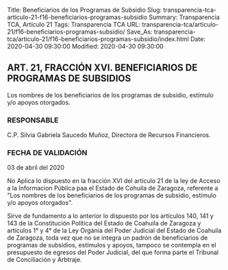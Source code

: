 Title: Beneficiarios de los Programas de Subsidio
Slug: transparencia-tca-articulo-21-f16-beneficiarios-programas-subsidio
Summary: Transparencia TCA, Artículo 21
Tags: Transparencia TCA
URL: transparencia-tca/articulo-21/f16-beneficiarios-programas-subsidio/
Save_As: transparencia-tca/articulo-21/f16-beneficiarios-programas-subsidio/index.html
Date: 2020-04-30 09:30:00
Modified: 2020-04-30 09:30:00


## ART. 21, FRACCIÓN XVI. BENEFICIARIOS DE PROGRAMAS DE SUBSIDIOS

Los nombres de los beneficiarios de los programas de subsidio, estímulo y/o apoyos otorgados.


### RESPONSABLE

C.P. Silvia Gabriela Saucedo Muñoz, Directora de Recursos Financieros.


### FECHA DE VALIDACIÓN

03 de abril del 2020


No Aplica lo dispuesto en la fracción XVI del artículo 21 de la ley de Acceso a la Informacion Pública paa el Estado de Cohuila de Zaragoza, referente a "Los nombres de los beneficiarios de los programas de subsidio, estímulo y/o apoyos otorgados".

Sirve de fundamento a lo anterior lo dispuesto por los artículos 140, 141 y 143 de la Constitución Política del Estado de Coahuila de Zaragoza y artículos 1° y 4° de la Ley Orgánia del Poder Judicial del Estado de Coahuila de Zaragoza, toda vez que no se integra un padrón de beneficiarios de programas de subsidios, estímulos y apoyos, tampoco se contempla en el presupuesto de egresos del Poder Judicial, del que forma parte el Tribunal de Conciliación y Arbtraje.



